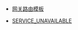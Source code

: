 <!-- docs/_sidebar.md -->

* [网关路由模板](网关路由模板.md)

* [SERVICE_UNAVAILABLE](SERVICE_UNAVAILABLE.md)

  

